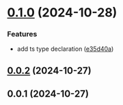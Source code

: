 # [0.1.0](https://github.com/cxa/twx/compare/v0.0.2...v0.1.0) (2024-10-28)


### Features

* add ts type declaration ([e35d40a](https://github.com/cxa/twx/commit/e35d40ac31e14153a98cfd88ab9ed8203c5ccc73))



## [0.0.2](https://github.com/cxa/twx/compare/v0.0.1...v0.0.2) (2024-10-27)



## 0.0.1 (2024-10-27)



